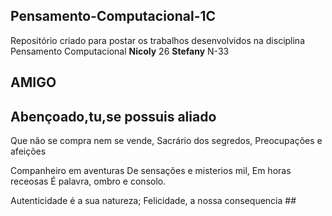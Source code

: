 ## Pensamento-Computacional-1C
Repositório criado para postar os trabalhos desenvolvidos na disciplina Pensamento Computacional
**Nicoly** 26
**Stefany** N-33 

## AMIGO ##
## Abençoado,tu,se possuis aliado
Que não se compra nem se vende,
Sacrário dos segredos,
Preocupações e afeições 

Companheiro em aventuras 
De sensações e misterios mil, 
Em horas receosas
É palavra, ombro e consolo.

Autenticidade é a sua natureza;
Felicidade, a nossa consequencia ##
